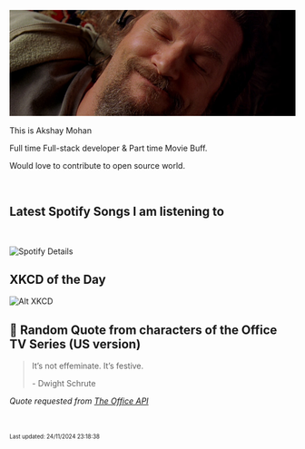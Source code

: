 [![Akshay's GitHub Banner](./assets/bigLebowski.jpg)](https://github.com/AkshayHere)

This is Akshay Mohan

Full time Full-stack developer & Part time Movie Buff.

Would love to contribute to open source world.

<!-- ## &#x1f4c8; GitHub Stats

<br>
<a href="https://github.com/akshayhere">
  <img align="center" style="margin:0.5rem" src="https://dudes-abides-this-github-stats.vercel.app/api/top-langs/?username=akshayhere&layout=compact&hide=html,css&disable_animations=true&theme=cobalt&card_width=410px" alt="Akshay's GitHub Stats" />
</a> -->

<br>

## Latest Spotify Songs I am listening to

<br>

![Spotify Details](https://spotify-recently-played-readme.vercel.app/api?user=akshay_here&unique=true)

## XKCD of the Day

![Alt XKCD](https://imgs.xkcd.com/comics/banana_prices.png)


## 📣 Random Quote from characters of the Office TV Series (US version)

> It’s not effeminate. It’s festive.
>
> <p>- Dwight Schrute</p>

_Quote requested from [The Office API](https://officeapi.akashrajpurohit.com/quote/random)_

<br>

<sub><sup>Last updated: 24/11/2024 23:18:38</sup></sub>
